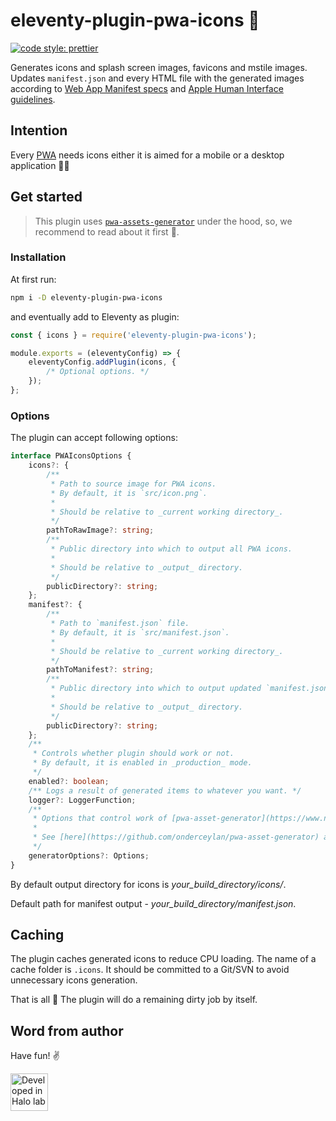 # eleventy-plugin-pwa-icons 🎨

[![code style: prettier](https://img.shields.io/badge/code_style-prettier-ff69b4.svg?style=flat-square)](https://github.com/prettier/prettier)

Generates icons and splash screen images, favicons and mstile images. Updates `manifest.json` and every HTML file with the generated images according to [Web App Manifest specs](https://www.w3.org/TR/appmanifest/) and [Apple Human Interface guidelines](https://developer.apple.com/design/human-interface-guidelines/).

## Intention

Every [PWA](https://en.wikipedia.org/wiki/Progressive_web_application) needs icons either it is aimed for a mobile or a desktop application 💁‍♂️

## Get started

> This plugin uses [`pwa-assets-generator`](https://github.com/onderceylan/pwa-asset-generator) under the hood, so, we recommend to read about it first 🥸.

### Installation

At first run:

```sh
npm i -D eleventy-plugin-pwa-icons
```

and eventually add to Eleventy as plugin:

```js
const { icons } = require('eleventy-plugin-pwa-icons');

module.exports = (eleventyConfig) => {
	eleventyConfig.addPlugin(icons, {
		/* Optional options. */
	});
};
```

### Options

The plugin can accept following options:

```ts
interface PWAIconsOptions {
	icons?: {
		/**
		 * Path to source image for PWA icons.
		 * By default, it is `src/icon.png`.
		 *
		 * Should be relative to _current working directory_.
		 */
		pathToRawImage?: string;
		/**
		 * Public directory into which to output all PWA icons.
		 *
		 * Should be relative to _output_ directory.
		 */
		publicDirectory?: string;
	};
	manifest?: {
		/**
		 * Path to `manifest.json` file.
		 * By default, it is `src/manifest.json`.
		 *
		 * Should be relative to _current working directory_.
		 */
		pathToManifest?: string;
		/**
		 * Public directory into which to output updated `manifest.json`.
		 *
		 * Should be relative to _output_ directory.
		 */
		publicDirectory?: string;
	};
	/**
	 * Controls whether plugin should work or not.
	 * By default, it is enabled in _production_ mode.
	 */
	enabled?: boolean;
	/** Logs a result of generated items to whatever you want. */
	logger?: LoggerFunction;
	/**
	 * Options that control work of [pwa-asset-generator](https://www.npmjs.com/package/pwa-asset-generator).
	 *
	 * See [here](https://github.com/onderceylan/pwa-asset-generator) about available options.
	 */
	generatorOptions?: Options;
}
```

By default output directory for icons is _your_build_directory/icons/_.

Default path for manifest output - _your_build_directory/manifest.json_.

## Caching

The plugin caches generated icons to reduce CPU loading. The name of a cache folder is `.icons`. It should be committed to a Git/SVN to avoid unnecessary icons generation.

That is all 👐 The plugin will do a remaining dirty job by itself.

## Word from author

Have fun! ✌️

<a href="https://www.halo-lab.com/?utm_source=github-brifinator-3000">
    <img src="https://api.halo-lab.com/wp-content/uploads/dev_halo.svg" alt="Developed in Halo lab" height="60">
</a>
